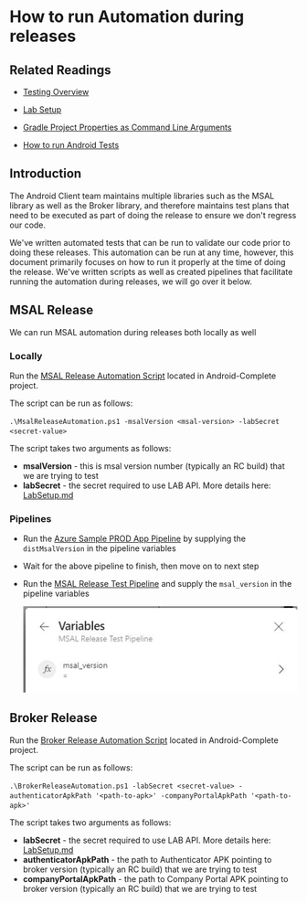 # How to run Automation during releases

## Related Readings

- [Testing Overview](./testing_overview.md)

- [Lab Setup](./lab_setup.md)

- [Gradle Project Properties as Command Line Arguments](../ProjectBuild/gradle_project_properties.md)

- [How to run Android Tests](./how_to_run_tests.md)

## Introduction

The Android Client team maintains multiple libraries such as the MSAL library as well as the Broker library, and therefore maintains test plans that need to be executed as part of doing the release to ensure we don't regress our code. 

We've written automated tests that can be run to validate our code prior to doing these releases. This automation can be run at any time, however, this document primarily focuses on how to run it properly at the time of doing the release. We've written scripts as well as created pipelines that facilitate running the automation during releases, we will go over it below.

## MSAL Release

We can run MSAL automation during releases both locally as well

### Locally

Run the [MSAL Release Automation Script](../../MsalReleaseAutomation.ps1) located in Android-Complete project. 

The script can be run as follows:

`.\MsalReleaseAutomation.ps1 -msalVersion <msal-version> -labSecret <secret-value>`

The script takes two arguments as follows:

- **msalVersion** - this is msal version number (typically an RC build) that we are trying to test
- **labSecret** - the secret required to use LAB API. More details here: [LabSetup.md](labsetup.md)

### Pipelines

- Run the [Azure Sample PROD App Pipeline](https://dev.azure.com/IdentityDivision/IDDP/_build?definitionId=1278) by supplying the `distMsalVersion` in the pipeline variables

- Wait for the above pipeline to finish, then move on to next step

- Run the [MSAL Release Test Pipeline](https://dev.azure.com/IdentityDivision/IDDP/_build?definitionId=1283) and supply the `msal_version` in the pipeline variables
  
  ![msalVersion](./images/msalVersionPipeline.png)

## Broker Release

Run the [Broker Release Automation Script](../../BrokerReleaseAutomation.ps1) located in Android-Complete project. 

The script can be run as follows:

`.\BrokerReleaseAutomation.ps1 -labSecret <secret-value> -authenticatorApkPath '<path-to-apk>' -companyPortalApkPath '<path-to-apk>'`

The script takes two arguments as follows:

- **labSecret** - the secret required to use LAB API. More details here: [LabSetup.md](labsetup.md)
- **authenticatorApkPath** - the path to Authenticator APK pointing to broker version (typically an RC build) that we are trying to test
- **companyPortalApkPath** - the path to Company Portal APK pointing to broker version (typically an RC build) that we are trying to test
